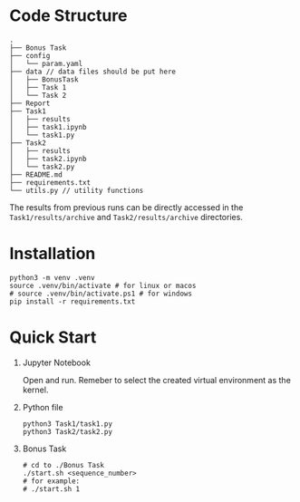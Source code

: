 # Code Structure

```shell
.
├── Bonus Task
├── config
│   └── param.yaml
├── data // data files should be put here
│   ├── BonusTask
│   ├── Task 1
│   └── Task 2
├── Report
├── Task1
│   ├── results
│   ├── task1.ipynb
│   └── task1.py
├── Task2
│   ├── results
│   ├── task2.ipynb
│   └── task2.py
├── README.md
├── requirements.txt
└── utils.py // utility functions
```

The results from previous runs can be directly accessed in the `Task1/results/archive` and `Task2/results/archive` directories.

# Installation

```shell
python3 -m venv .venv
source .venv/bin/activate # for linux or macos
# source .venv/bin/activate.ps1 # for windows
pip install -r requirements.txt
```

# Quick Start

1. Jupyter Notebook
   
   Open and run. Remeber to select the created virtual environment as the kernel.

2. Python file
   
   ```shell
   python3 Task1/task1.py
   python3 Task2/task2.py
   ```

3. Bonus Task
   
   ```shell
   # cd to ./Bonus Task
   ./start.sh <sequence_number>
   # for example:
   # ./start.sh 1
   ```
